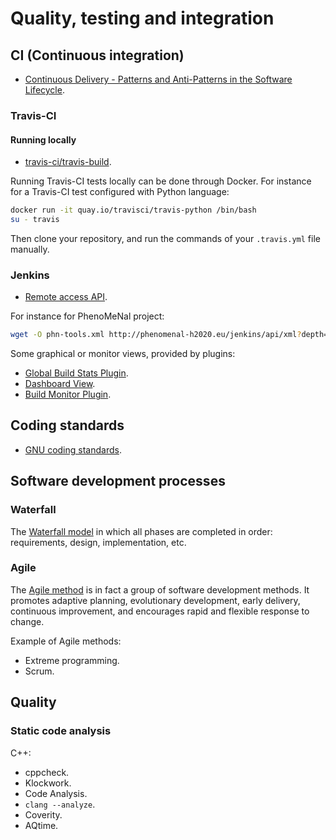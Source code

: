 Quality, testing and integration
================================

## CI (Continuous integration)

 * [Continuous Delivery - Patterns and Anti-Patterns in the Software Lifecycle](https://dzone.com/refcardz/continuous-delivery-patterns).

### Travis-CI

#### Running locally

 * [travis-ci/travis-build](https://github.com/travis-ci/travis-build).

Running Travis-CI tests locally can be done through Docker. For instance for a Travis-CI test configured with Python language:
```bash
docker run -it quay.io/travisci/travis-python /bin/bash
su - travis
```
Then clone your repository, and run the commands of your `.travis.yml` file manually.

### Jenkins

 * [Remote access API](https://wiki.jenkins-ci.org/display/JENKINS/Remote+access+API).

For instance for PhenoMeNal project:
```bash
wget -O phn-tools.xml http://phenomenal-h2020.eu/jenkins/api/xml?depth=1&tree=jobs
```

Some graphical or monitor views, provided by plugins:

 * [Global Build Stats Plugin](https://wiki.jenkins-ci.org/display/JENKINS/Global+Build+Stats+Plugin).
 * [Dashboard View](https://wiki.jenkins-ci.org/display/JENKINS/Dashboard+View).
 * [Build Monitor Plugin](https://wiki.jenkins-ci.org/display/JENKINS/Build+Monitor+Plugin).

## Coding standards

 * [GNU coding standards](https://www.gnu.org/prep/standards/).

## Software development processes

### Waterfall

The [Waterfall model](https://en.wikipedia.org/?title=Waterfall_model) in which all phases are completed in order: requirements, design, implementation, etc.

### Agile

The [Agile method](https://en.wikipedia.org/wiki/Agile_software_development) is in fact a group of software development methods.
It promotes adaptive planning, evolutionary development, early delivery, continuous improvement, and encourages rapid and flexible response to change.

Example of Agile methods:

 * Extreme programming.
 * Scrum.

## Quality

### Static code analysis

C++:

 * cppcheck.
 * Klockwork.
 * Code Analysis.
 * `clang --analyze`.
 * Coverity.
 * AQtime.
